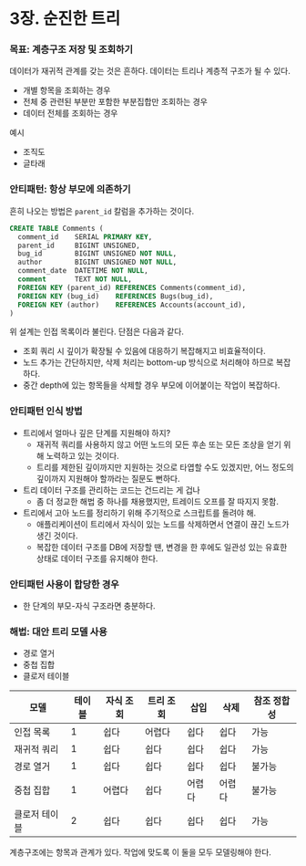 # 3장. 순진한 트리
### 목표: 계층구조 저장 및 조회하기
데이터가 재귀적 관계를 갖는 것은 흔하다. 데이터는 트리나 계층적 구조가 될 수 있다.
- 개별 항목을 조회하는 경우
- 전체 중 관련된 부분만 포함한 부분집합만 조회하는 경우
- 데이터 전체를 조회하는 경우

예시
- 조직도
- 글타래

### 안티패턴: 항상 부모에 의존하기
흔히 나오는 방법은 `parent_id` 칼럼을 추가하는 것이다.

```sql
CREATE TABLE Comments (
  comment_id    SERIAL PRIMARY KEY,
  parent_id     BIGINT UNSIGNED,
  bug_id        BIGINT UNSIGNED NOT NULL,
  author        BIGINT UNSIGNED NOT NULL,
  comment_date  DATETIME NOT NULL,
  comment       TEXT NOT NULL,
  FOREIGN KEY (parent_id) REFERENCES Comments(comment_id),
  FOREIGN KEY (bug_id)    REFERENCES Bugs(bug_id),
  FOREIGN KEY (author)    REFERENCES Accounts(account_id),
)
```

위 설계는 인접 목록이라 불린다. 단점은 다음과 같다.
- 조회 쿼리 시 깊이가 확장될 수 있음에 대응하기 복잡해지고 비효율적이다.
- 노드 추가는 간단하지만, 삭제 처리는 bottom-up 방식으로 처리해야 하므로 복잡하다.
- 중간 depth에 있는 항목들을 삭제할 경우 부모에 이어붙이는 작업이 복잡하다.

### 안티패턴 인식 방법
- 트리에서 얼마나 깊은 단계를 지원해야 하지?
  - 재귀적 쿼리를 사용하지 않고 어떤 노드의 모든 후손 또는 모든 조상을 얻기 위해 노력하고 있는 것이다.
  - 트리를 제한된 깊이까지만 지원하는 것으로 타엽할 수도 있겠지만, 어느 정도의 깊이까지 지원해야 할까라는 질문도 뻔하다.
- 트리 데이터 구조를 관리하는 코드는 건드리는 게 겁나
  - 좀 더 정교한 해법 중 하나를 채용했지만, 트레이드 오프를 잘 따지지 못함.
- 트리에서 고아 노드를 정리하기 위해 주기적으로 스크립트를 돌려야 해.
  - 애플리케이션이 트리에서 자식이 있는 노드를 삭제하면서 연결이 끊긴 노드가 생긴 것이다.
  - 복잡한 데이터 구조를 DB에 저장할 땐, 변경을 한 후에도 일관성 있는 유효한 상태로 데이터 구조를 유지해야 한다.

### 안티패턴 사용이 합당한 경우
- 한 단계의 부모-자식 구조라면 충분하다.

### 해법: 대안 트리 모델 사용
- 경로 열거
- 중첩 집합
- 클로저 테이블

|모델|테이블|자식 조회|트리 조회|삽입|삭제|참조 정합성|
|--|--|--|--|--|--|--|
|인접 목록|1|쉽다|어렵다|쉽다|쉽다|가능|
|재귀적 쿼리|1|쉽다|쉽다|쉽다|쉽다|가능|
|경로 열거|1|쉽다|쉽다|쉽다|쉽다|불가능|
|중첩 집합|1|어렵다|쉽다|어렵다|어렵다|불가능|
|클로저 테이블|2|쉽다|쉽다|쉽다|쉽다|가능|

계층구조에는 항목과 관계가 있다. 작업에 맞도록 이 둘을 모두 모델링해야 한다.